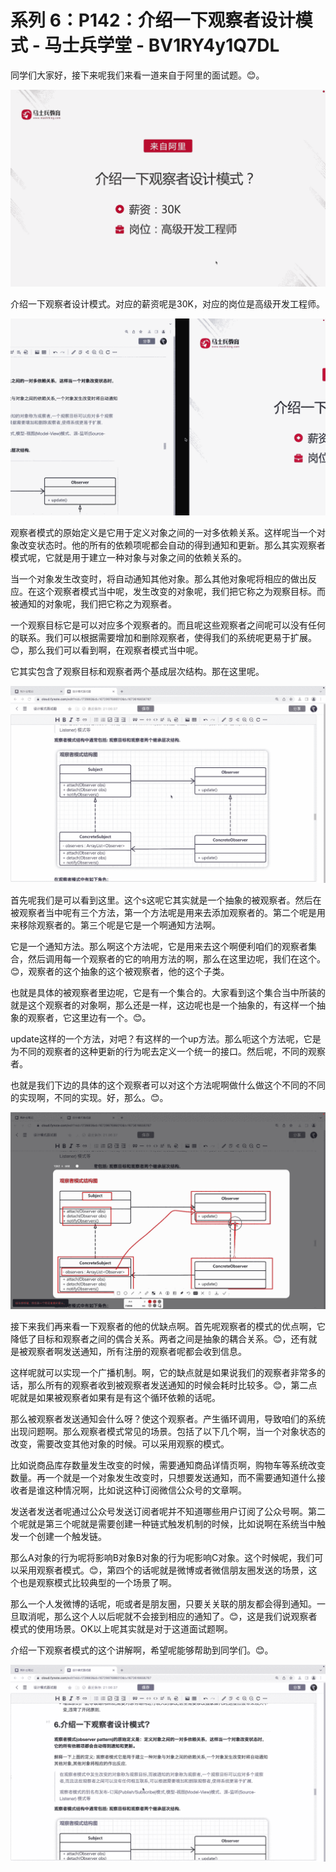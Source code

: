 # 系列 6：P142：介绍一下观察者设计模式 - 马士兵学堂 - BV1RY4y1Q7DL

同学们大家好，接下来呢我们来看一道来自于阿里的面试题。😊。

![](img/144a0c2a8a2b1c971fe7eb58b51ca488_1.png)

介绍一下观察者设计模式。对应的薪资呢是30K，对应的岗位是高级开发工程师。

![](img/144a0c2a8a2b1c971fe7eb58b51ca488_3.png)

观察者模式的原始定义是它用于定义对象之间的一对多依赖关系。这样呢当一个对象改变状态时。他的所有的依赖项呢都会自动的得到通知和更新。那么其实观察者模式呢，它就是用于建立一种对象与对象之间的依赖关系的。

当一个对象发生改变时，将自动通知其他对象。那么其他对象呢将相应的做出反应。在这个观察者模式当中呢，发生改变的对象呢，我们把它称之为观察目标。而被通知的对象呢，我们把它称之为观察者。

一个观察目标它是可以对应多个观察者的。而且呢这些观察者之间呢可以没有任何的联系。我们可以根据需要增加和删除观察者，使得我们的系统呢更易于扩展。😊，那么我们可以看到啊，在观察者模式当中呢。

它其实包含了观察目标和观察者两个基成层次结构。那在这里呢。

![](img/144a0c2a8a2b1c971fe7eb58b51ca488_5.png)

首先呢我们是可以看到这里。这个s这呢它其实就是一个抽象的被观察者。然后在被观察者当中呢有三个方法，第一个方法呢是用来去添加观察者的。第二个呢是用来移除观察者的。第三个呢是它是一个啊通知方法啊。

它是一个通知方法。那么啊这个方法呢，它是用来去这个啊便利咱们的观察者集合，然后调用每一个观察者的它的响用方法的啊，那么在这里边呢，我们在这个。😊，观察者的这个抽象的这个被观察者，他的这个子类。

也就是具体的被观察者里边呢，它是有一个集合的。大家看到这个集合当中所装的就是这个观察者的对象啊，那么还是一样，这边呢也是一个抽象的，有这样一个抽象的观察者，它这里边有一个。😊。

update这样的一个方法，对吧？有这样的一个up方法。那么呃这个方法呢，它是为不同的观察者的这种更新的行为呢去定义一个统一的接口。然后呢，不同的观察者。

也就是我们下边的具体的这个观察者可以对这个方法呢啊做什么做这个不同的不同的实现啊，不同的实现。好，那么。😊。



![](img/144a0c2a8a2b1c971fe7eb58b51ca488_7.png)

接下来我们再来看一下观察者的他的优缺点啊。首先呢观察者的模式的优点啊，它降低了目标和观察者之间的偶合关系。两者之间是抽象的耦合关系。😊，还有就是被观察者啊发送通知，所有注册的观察者呢都会收到信息。

这样呢就可以实现一个广播机制。啊，它的缺点就是如果说我们的观察者非常多的话，那么所有的观察者收到被观察者发送通知的时候会耗时比较多。😊，第二点呢就是如果被观察者如果有是有这个循环依赖的话呢。

那么被观察者发送通知会什么呀？使这个观察者。产生循环调用，导致咱们的系统出现问题啊。那么观察者模式常见的场景。包括了以下几个啊，当一个对象状态的改变，需要改变其他对象的时候。可以采用观察的模式。

比如说商品库存数量发生改变的时候，需要通知商品详情页啊，购物车等系统改变数量。再一个就是一个对象发生改变时，只想要发送通知，而不需要通知道什么接收者是谁这种情况啊，比如说这种订阅微信公众号的文章啊。

发送者发送者呢通过公众号发送订阅者呢并不知道哪些用户订阅了公众号啊。第二个呢就是第三个呢就是需要创建一种链式触发机制的时候，比如说啊在系统当中触发一个创建一个触发链。

那么A对象的行为呢将影响B对象B对象的行为呢影响C对象。这个时候呢，我们可以采用观察者模式。😊，第四个的话呢就是微博或者微信朋友圈发送的场景，这个也是观察模式比较典型的一个场景了啊。

那么一个人发微博的话呢，呃或者是朋友圈，只要关关联的朋友都会得到通知。一旦取消呢，那么这个人以后呢就不会接到相应的通知了。😊，这是我们说观察者模式的使用场景。OK以上呢其实就是对于这道面试题啊。

介绍一下观察者模式的这个讲解啊，希望呢能够帮助到同学们。😊。

![](img/144a0c2a8a2b1c971fe7eb58b51ca488_9.png)